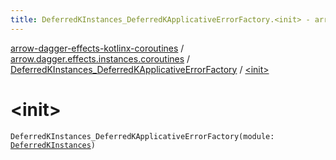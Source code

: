 ```yaml
---
title: DeferredKInstances_DeferredKApplicativeErrorFactory.<init> - arrow-dagger-effects-kotlinx-coroutines
---
```


[arrow-dagger-effects-kotlinx-coroutines](../../index.html) / [arrow.dagger.effects.instances.coroutines](../index.html) / [DeferredKInstances_DeferredKApplicativeErrorFactory](index.html) / [&lt;init&gt;](./-init-.html)

# &lt;init&gt;

`DeferredKInstances_DeferredKApplicativeErrorFactory(module: `[`DeferredKInstances`](../-deferred-k-instances/index.html)`)`